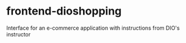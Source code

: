 # frontend-dioshopping
Interface for an e-commerce application with instructions from DIO's instructor
